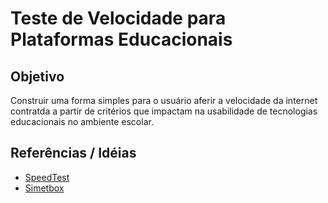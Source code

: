 # Teste de Velocidade para Plataformas Educacionais

## Objetivo
Construir uma forma simples para o usuário aferir a velocidade da internet contratda a partir de critérios que impactam na usabilidade de tecnologias educacionais no ambiente escolar. 

## Referências / Idéias 

- [SpeedTest](www.speedtest.net)
- [Simetbox](https://simet.nic.br/simetbox.html)

